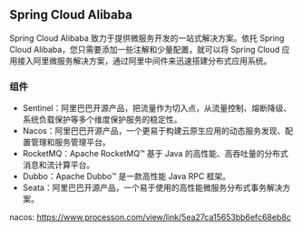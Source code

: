 ## Spring Cloud Alibaba
Spring Cloud Alibaba 致力于提供微服务开发的一站式解决方案。依托 Spring Cloud Alibaba，您只需要添加一些注解和少量配置，就可以将 Spring Cloud 应用接入阿里微服务解决方案，通过阿里中间件来迅速搭建分布式应用系统。

### 组件
- Sentinel：阿里巴巴开源产品，把流量作为切入点，从流量控制、熔断降级、系统负载保护等多个维度保护服务的稳定性。
- Nacos：阿里巴巴开源产品，一个更易于构建云原生应用的动态服务发现、配置管理和服务管理平台。
- RocketMQ：Apache RocketMQ™ 基于 Java 的高性能、高吞吐量的分布式消息和流计算平台。
- Dubbo：Apache Dubbo™ 是一款高性能 Java RPC 框架。
- Seata：阿里巴巴开源产品，一个易于使用的高性能微服务分布式事务解决方案。


nacos: https://www.processon.com/view/link/5ea27ca15653bb6efc68eb8c
